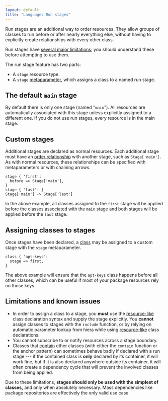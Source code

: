 ```yaml
---
layout: default
title: "Language: Run stages"
---
```


[metaparameter]: ./lang_resources.html#metaparameters
[ordering]: ./lang_relationships.html
[class]: ./lang_classes.html
[resourcelike]: ./lang_classes.html#using-resource-like-declarations
[containment]: ./lang_containment.html

Run stages are an additional way to order resources. They allow groups of classes to run before or after nearly everything else, without having to explicitly create relationships with every other class.

Run stages have [several major limitations](#limitations-and-known-issues); you should understand these before attempting to use them.

The run stage feature has two parts:

* A `stage` resource type.
* A `stage` [metaparameter][], which assigns a class to a named run stage.

## The default `main` stage

By default there is only one stage (named "`main`"). All resources are automatically associated with this stage unless explicitly assigned to a different one. If you do not use run stages, every resource is in the main stage.

## Custom stages

Additional stages are declared as normal resources. Each additional stage must have an [order relationship][ordering] with another stage, such as `Stage['main']`. As with normal resources, these relationships can be specified with metaparameters or with chaining arrows.

``` puppet
stage { 'first':
  before => Stage['main'],
}
stage { 'last': }
Stage['main'] -> Stage['last']
```

In the above example, all classes assigned to the `first` stage will be applied before the classes associated with the `main` stage and both stages will be applied before the `last` stage.

## Assigning classes to stages

Once stages have been declared, a [class][] may be assigned to a custom stage with the `stage` metaparameter.

``` puppet
class { 'apt-keys':
  stage => first,
}
```

The above example will ensure that the `apt-keys` class happens before all other classes, which can be useful if most of your package resources rely on those keys.

## Limitations and known issues

* In order to assign a class to a stage, you **must** use the [resource-like][resourcelike] class declaration syntax and supply the stage explicitly. You **cannot** assign classes to stages with the `include` function, or by relying on automatic parameter lookup from hiera while using [resource-like][resourcelike] class declarations.
* You cannot subscribe to or notify resources across a stage boundary.
* Classes that [contain][containment] other classes (with either the `contain` function or the anchor pattern) can sometimes behave badly if declared with a run stage --- if the contained class is **only** declared by its container, it will work fine, but if it is also declared anywhere outside its container, it will often create a dependency cycle that will prevent the involved classes from being applied.

Due to these limitations, **stages should only be used with the simplest of classes,** and only when absolutely necessary. Mass dependencies like package repositories are effectively the only valid use case.

